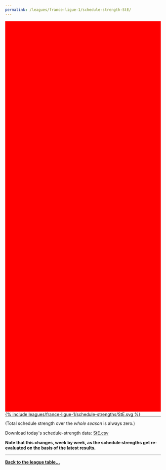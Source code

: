 ```yaml
---
permalink: /leagues/france-ligue-1/schedule-strength-StE/
---
```


<style>
.svg-wrap {
    background-color:red;
    height:0;
    padding-top:250%; /* 350px/550px */
    position: relative;
}

svg {
    background-color: white;
    height: 100%;
    display:block;
    width: 100%;
    position: absolute;
    top:0;
    left:0;
}
</style>


<div class="svg-wrap">
{% include leagues/france-ligue-1/schedule-strengths/StE.svg %}
</div>

-----

(Total schedule strength over the *whole season* is always zero.)


Download today's schedule-strength data: [StE.csv](/assets/leagues/france-ligue-1/2020/schedule-strengths/StE.csv)

**Note that this changes, week by week, as the schedule strengths get re-evaluated on the
basis of the latest results.**

-----

[**Back to the league table...**](/leagues/france-ligue-1)


